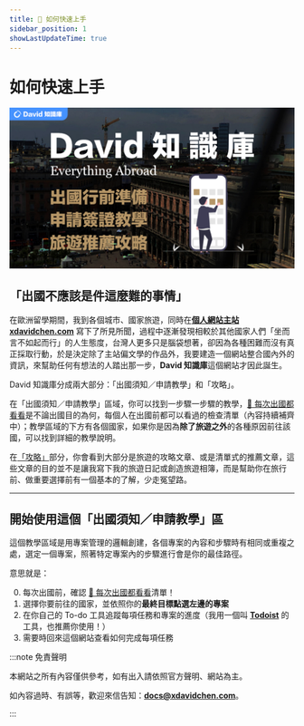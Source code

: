 ```yaml
---
title: 💯 如何快速上手
sidebar_position: 1
showLastUpdateTime: true
---
```


# 如何快速上手

![David知識庫封面縮圖](./docs-social-card.jpg)

## 「**出國不應該是件這麼難的事情**」

在歐洲留學期間，我到各個城市、國家旅遊，同時在[**個人網站主站 xdavidchen.com**](https://xdavidchen.com/zh-tw/) 寫下了所見所聞，過程中逐漸發現相較於其他國家人們「坐而言不如起而行」的人生態度，台灣人更多只是腦袋想著，卻因為各種困難而沒有真正採取行動，於是決定除了主站偏文學的作品外，我要建造一個網站整合國內外的資訊，來幫助任何有想法的人踏出那一步，**David 知識庫**這個網站才因此誕生。

David 知識庫分成兩大部分：「出國須知／申請教學」和「攻略」。

在「出國須知／申請教學」區域，你可以找到一步驟一步驟的教學，[🛫 每次出國都看看](/docs/category/每次出國都看看/)是不論出國目的為何，每個人在出國前都可以看過的檢查清單（內容持續補齊中）；教學區域的下方有各個國家，如果你是因為**除了旅遊之外**的各種原因前往該國，可以找到詳細的教學說明。

在[「攻略」](/blog)部分，你會看到大部分是旅遊的攻略文章、或是清單式的推薦文章，這些文章的目的並不是讓我寫下我的旅遊日記或創造旅遊相簿，而是幫助你在旅行前、做重要選擇前有一個基本的了解，少走冤望路。

---

## **開始使用這個「出國須知／申請教學」區**

這個教學區域是用專案管理的邏輯創建，各個專案的內容和步驟時有相同或重複之處，選定一個專案，照著特定專案內的步驟進行會是你的最佳路徑。

意思就是：

0. 每次出國前，確認 [🛫 每次出國都看看](/docs/category/每次出國都看看/)清單！
1. 選擇你要前往的國家，並依照你的**最終目標點選左邊的專案**
2. 在你自己的 To-do 工具追蹤每項任務和專案的進度（我用一個叫 [**Todoist**](https://get.todoist.io/3d1vczem1yso) 的工具，也推薦你使用！）
3. 需要時回來這個網站查看如何完成每項任務

:::note 免責聲明

本網站之所有內容僅供參考，如有出入請依照官方聲明、網站為主。

如內容過時、有誤等，歡迎來信告知：[**docs@xdavidchen.com**](mailto:docs@xdavidchen.com)。

:::